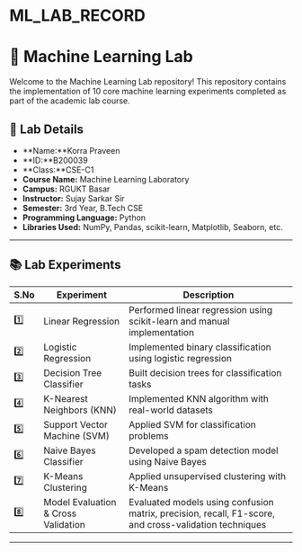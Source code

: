 # ML_LAB_RECORD

# 🧠 Machine Learning Lab

Welcome to the Machine Learning Lab repository! This repository contains the implementation of 10 core machine learning experiments completed as part of the academic lab course.

## 🔬 Lab Details
- **Name:**Korra Praveen
- **ID:**B200039
- **Class:**CSE-C1
- **Course Name:** Machine Learning Laboratory 
- **Campus:** RGUKT Basar 
- **Instructor:** Sujay Sarkar Sir 
- **Semester:** 3rd Year, B.Tech CSE 
- **Programming Language:** Python 
- **Libraries Used:** NumPy, Pandas, scikit-learn, Matplotlib, Seaborn, etc.

---

## 📚 Lab Experiments

| S.No | Experiment | Description |
|------|------------|-------------|
| 1️⃣ | Linear Regression | Performed linear regression using scikit-learn and manual implementation |
| 2️⃣ | Logistic Regression | Implemented binary classification using logistic regression |
| 3️⃣ | Decision Tree Classifier | Built decision trees for classification tasks |
| 4️⃣ | K-Nearest Neighbors (KNN) | Implemented KNN algorithm with real-world datasets |
| 5️⃣ | Support Vector Machine (SVM) | Applied SVM for classification problems |
| 6️⃣ | Naive Bayes Classifier | Developed a spam detection model using Naive Bayes |
| 7️⃣ | K-Means Clustering | Applied unsupervised clustering with K-Means |
| 8️⃣ | Model Evaluation & Cross Validation | Evaluated models using confusion matrix, precision, recall, F1-score, and cross-validation techniques |

---
